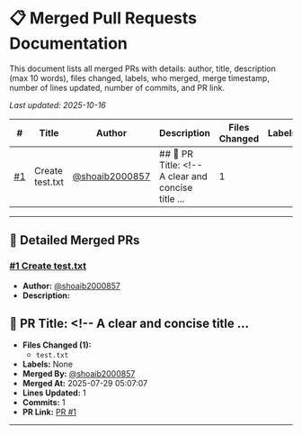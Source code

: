# 📋 Merged Pull Requests Documentation

This document lists all merged PRs with details: author, title, description (max 10 words), files changed, labels, who merged, merge timestamp, number of lines updated, number of commits, and PR link.

*Last updated: 2025-10-16*

| # | Title | Author | Description | Files Changed | Labels | Merged By | Merged At | Lines Updated | Commits | PR Link |
|---|-------|--------|-------------|--------------|--------|-----------|-----------|--------------|---------|---------|
| [#1](https://github.com/shoaib2000857/Nitra-Mitra-gssoc/pull/1) | Create test.txt | [@shoaib2000857](https://github.com/shoaib2000857) | ## 🔖 PR Title: <!-- A clear and concise title ... | 1 |  | [@shoaib2000857](https://github.com/shoaib2000857) | 2025-07-29 | 1 | 1 | [PR Link](https://github.com/shoaib2000857/Nitra-Mitra-gssoc/pull/1) |

---

## 📝 Detailed Merged PRs

### [#1 Create test.txt](https://github.com/shoaib2000857/Nitra-Mitra-gssoc/pull/1)

- **Author:** [@shoaib2000857](https://github.com/shoaib2000857)
- **Description:**  
## 🔖 PR Title: <!-- A clear and concise title ...
- **Files Changed (1):**
    - `test.txt`
- **Labels:** None
- **Merged By:** [@shoaib2000857](https://github.com/shoaib2000857)
- **Merged At:** 2025-07-29 05:07:07
- **Lines Updated:** 1
- **Commits:** 1
- **PR Link:** [PR #1](https://github.com/shoaib2000857/Nitra-Mitra-gssoc/pull/1)

---
